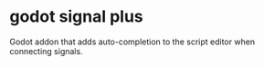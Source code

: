 # godot signal plus
 Godot addon that adds auto-completion to the script editor when connecting signals.
